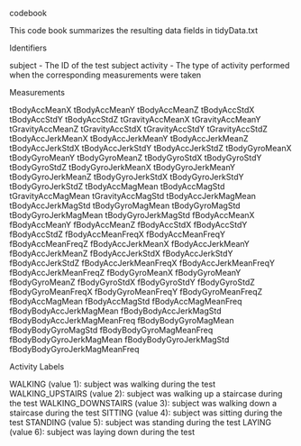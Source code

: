 codebook

This code book summarizes the resulting data fields in tidyData.txt

Identifiers

   subject - The ID of the test subject
   activity - The type of activity performed when the corresponding measurements were taken

Measurements

   tBodyAccMeanX
   tBodyAccMeanY
   tBodyAccMeanZ
   tBodyAccStdX
   tBodyAccStdY
   tBodyAccStdZ
   tGravityAccMeanX
   tGravityAccMeanY
   tGravityAccMeanZ
   tGravityAccStdX
   tGravityAccStdY
   tGravityAccStdZ
   tBodyAccJerkMeanX
   tBodyAccJerkMeanY
   tBodyAccJerkMeanZ
   tBodyAccJerkStdX
   tBodyAccJerkStdY
   tBodyAccJerkStdZ
   tBodyGyroMeanX
   tBodyGyroMeanY
   tBodyGyroMeanZ
   tBodyGyroStdX
   tBodyGyroStdY
   tBodyGyroStdZ
   tBodyGyroJerkMeanX
   tBodyGyroJerkMeanY
   tBodyGyroJerkMeanZ
   tBodyGyroJerkStdX
   tBodyGyroJerkStdY
   tBodyGyroJerkStdZ
   tBodyAccMagMean
   tBodyAccMagStd
   tGravityAccMagMean
   tGravityAccMagStd
   tBodyAccJerkMagMean
   tBodyAccJerkMagStd
   tBodyGyroMagMean
   tBodyGyroMagStd
   tBodyGyroJerkMagMean
   tBodyGyroJerkMagStd
   fBodyAccMeanX
   fBodyAccMeanY
   fBodyAccMeanZ
   fBodyAccStdX
   fBodyAccStdY
   fBodyAccStdZ
   fBodyAccMeanFreqX
   fBodyAccMeanFreqY
   fBodyAccMeanFreqZ
   fBodyAccJerkMeanX
   fBodyAccJerkMeanY
   fBodyAccJerkMeanZ
   fBodyAccJerkStdX
   fBodyAccJerkStdY
   fBodyAccJerkStdZ
   fBodyAccJerkMeanFreqX
   fBodyAccJerkMeanFreqY
   fBodyAccJerkMeanFreqZ
   fBodyGyroMeanX
   fBodyGyroMeanY
   fBodyGyroMeanZ
   fBodyGyroStdX
   fBodyGyroStdY
   fBodyGyroStdZ
   fBodyGyroMeanFreqX
   fBodyGyroMeanFreqY
   fBodyGyroMeanFreqZ
   fBodyAccMagMean
   fBodyAccMagStd
   fBodyAccMagMeanFreq
   fBodyBodyAccJerkMagMean
   fBodyBodyAccJerkMagStd
   fBodyBodyAccJerkMagMeanFreq
   fBodyBodyGyroMagMean
   fBodyBodyGyroMagStd
   fBodyBodyGyroMagMeanFreq
   fBodyBodyGyroJerkMagMean
   fBodyBodyGyroJerkMagStd
   fBodyBodyGyroJerkMagMeanFreq
   
Activity Labels

   WALKING (value 1): subject was walking during the test
   WALKING_UPSTAIRS (value 2): subject was walking up a staircase during the test
   WALKING_DOWNSTAIRS (value 3): subject was walking down a staircase during the test
   SITTING (value 4): subject was sitting during the test
   STANDING (value 5): subject was standing during the test
   LAYING (value 6): subject was laying down during the test